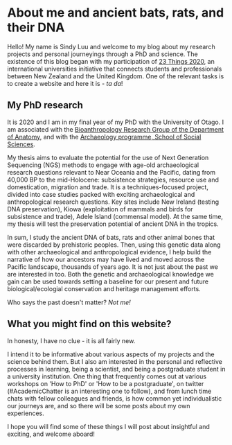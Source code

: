 # About me and ancient bats, rats, and their DNA

Hello! My name is Sindy Luu and welcome to my blog about my research projects and personal journeyings through a PhD and science. The existence of this blog began with my participation of [23 Things 2020](https://23things2020.wordpress.com/), an international universities initiative that connects students and professionals between New Zealand and the United Kingdom. One of the relevant tasks is to create a website and here it is - _ta da_!

## My PhD research
It is 2020 and I am in my final year of my PhD with the University of Otago. I am associated with the [Bioanthropology Research Group of the Department of Anatomy](https://www.otago.ac.nz/anatomy/research/bioanthropology/index.html), and with the [Archaeology programme, School of Social Sciences](https://www.otago.ac.nz/archaeology/index.html).  

My thesis aims to evaluate the potential for the use of Next Generation Sequencing (NGS) methods to engage with age-old archaeological research questions relevant to Near Oceania and the Pacific, dating from 40,000 BP to the mid-Holocene: subsistence strategies, resource use and domestication, migration and trade. It is a techniques-focused project, divided into case studies packed with exciting archaeological and anthropological research questions. Key sites include New Ireland (testing DNA preservation), Kiowa (exploitation of mammals and birds for subsistence and trade), Adele Island (commensal model). At the same time, my thesis will test the preservation potential of ancient DNA in the tropics.

In sum, I study the ancient DNA of bats, rats and other animal bones that were discarded by prehistoric peoples. Then, using this genetic data along with other archaeological and anthropological evidence, I help build the narrative of how our ancestors may have lived and moved across the Pacific landscape, thousands of years ago. It is not just about the past we are interested in too. Both the genetic and archaeological knowledge we gain can be used towards setting a baseline for our present and future biological/ecologial conservation and heritage management efforts.

Who says the past doesn't matter? _Not me!_

## What you might find on this website?
In honesty, I have no clue - it is all fairly new. 

I intend it to be informative about various aspects of my projects and the science behind them. But I also am interested in the personal and reflective processes in learning, being a scientist, and being a postgraduate student in a university institution. One thing that frequently comes out at various workshops on 'How to PhD' or 'How to be a postgraduate', on twitter (\#AcademicChatter is an interesting one to follow), and from lunch time chats with fellow colleagues and friends, is how common yet individualistic our journeys are, and so there will be some posts about my own experiences.

I hope you will find some of these things I will post about insightful and exciting, and welcome aboard!
